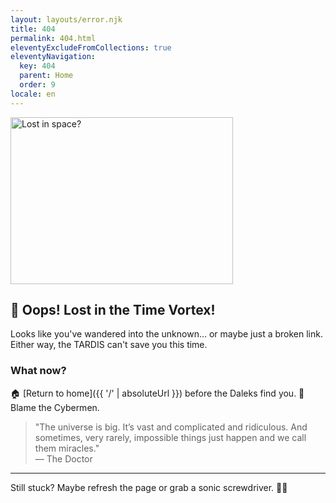 ```yaml
---
layout: layouts/error.njk
title: 404
permalink: 404.html
eleventyExcludeFromCollections: true
eleventyNavigation:
  key: 404
  parent: Home
  order: 9
locale: en
---
```


<picture>
    <img src="/assets/images/tardis.png" alt="Lost in space?" width="356" height="267" title="Timey-Wimey Wibbly-Wobbly">
</picture>

## 🚀 Oops! Lost in the Time Vortex!

Looks like you've wandered into the unknown… or maybe just a broken link. Either way, the TARDIS can't save you this time.

### What now?
 🏠 [Return to home]({{ '/' | absoluteUrl }}) before the Daleks find you.
 🤖 Blame the Cybermen.

<blockquote>
    "The universe is big. It’s vast and complicated and ridiculous. And sometimes, very rarely, impossible things just happen and we call them miracles."
    <br>— The Doctor
</blockquote>

---
Still stuck? Maybe refresh the page or grab a sonic screwdriver. 🔧✨
